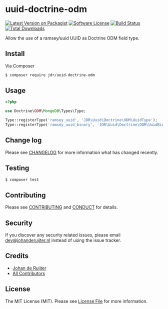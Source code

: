 # uuid-doctrine-odm

[![Latest Version on Packagist][ico-version]][link-packagist]
[![Software License][ico-license]](LICENSE.md)
[![Build Status][ico-gh-workflow]][link-gh-workflow]
[![Total Downloads][ico-downloads]][link-downloads]

Allow the use of a ramsey/uuid UUID as Doctrine ODM field type.

## Install

Via Composer

``` bash
$ composer require jdr/uuid-doctrine-odm
```

## Usage

``` php
<?php

use Doctrine\ODM\MongoDB\Types\Type;

Type::registerType('ramsey_uuid', 'JDR\Uuid\Doctrine\ODM\UuidType');
Type::registerType('ramsey_uuid_binary', 'JDR\Uuid\Doctrine\ODM\UuidBinaryType');

```

## Change log

Please see [CHANGELOG](CHANGELOG.md) for more information what has changed recently.

## Testing

``` bash
$ composer test
```

## Contributing

Please see [CONTRIBUTING](CONTRIBUTING.md) and [CONDUCT](CONDUCT.md) for details.

## Security

If you discover any security related issues, please email dev@johanderuijter.nl instead of using the issue tracker.

## Credits

- [Johan de Ruijter][link-author]
- [All Contributors][link-contributors]

## License

The MIT License (MIT). Please see [License File](LICENSE.md) for more information.

[ico-version]: https://img.shields.io/packagist/v/jdr/uuid-doctrine-odm.svg?style=flat-square
[ico-license]: https://img.shields.io/badge/license-MIT-brightgreen.svg?style=flat-square
[ico-gh-workflow]: https://img.shields.io/github/workflow/status/johanderuijter/uuid-doctrine-odm/CI?style=flat-square
[ico-downloads]: https://img.shields.io/packagist/dt/jdr/uuid-doctrine-odm.svg?style=flat-square

[link-packagist]: https://packagist.org/packages/jdr/uuid-doctrine-odm
[link-gh-workflow]: https://github.com/johanderuijter/uuid-doctrine-odm/actions?query=workflow%3ACI
[link-downloads]: https://packagist.org/packages/jdr/uuid-doctrine-odm
[link-author]: https://github.com/johanderuijter
[link-contributors]: ../../contributors

